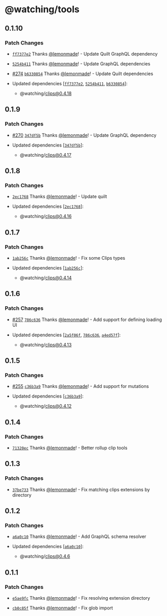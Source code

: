 # @watching/tools

## 0.1.10

### Patch Changes

- [`ff7377e2`](https://github.com/lemonmade/watch/commit/ff7377e24f3ee3b97b88c8493eb6fa4d86450902) Thanks [@lemonmade](https://github.com/lemonmade)! - Update Quilt GraphQL dependency

* [`5254b411`](https://github.com/lemonmade/watch/commit/5254b4119867c8b859432a24b5faa0b890f0d7a8) Thanks [@lemonmade](https://github.com/lemonmade)! - Update GraphQL dependencies

- [#274](https://github.com/lemonmade/watch/pull/274) [`b6330854`](https://github.com/lemonmade/watch/commit/b6330854b4cd12d4a948c1ec22ed83dfb9d23506) Thanks [@lemonmade](https://github.com/lemonmade)! - Update Quilt dependencies

- Updated dependencies [[`ff7377e2`](https://github.com/lemonmade/watch/commit/ff7377e24f3ee3b97b88c8493eb6fa4d86450902), [`5254b411`](https://github.com/lemonmade/watch/commit/5254b4119867c8b859432a24b5faa0b890f0d7a8), [`b6330854`](https://github.com/lemonmade/watch/commit/b6330854b4cd12d4a948c1ec22ed83dfb9d23506)]:
  - @watching/clips@0.4.18

## 0.1.9

### Patch Changes

- [#270](https://github.com/lemonmade/watch/pull/270) [`347df5b`](https://github.com/lemonmade/watch/commit/347df5bf5d5a0aa993895fb0f0d7ceedbae30299) Thanks [@lemonmade](https://github.com/lemonmade)! - Update GraphQL dependency

- Updated dependencies [[`347df5b`](https://github.com/lemonmade/watch/commit/347df5bf5d5a0aa993895fb0f0d7ceedbae30299)]:
  - @watching/clips@0.4.17

## 0.1.8

### Patch Changes

- [`2ec1768`](https://github.com/lemonmade/watch/commit/2ec1768be5211535a2c8dd4b7cfa9a00ab3881b5) Thanks [@lemonmade](https://github.com/lemonmade)! - Update quilt

- Updated dependencies [[`2ec1768`](https://github.com/lemonmade/watch/commit/2ec1768be5211535a2c8dd4b7cfa9a00ab3881b5)]:
  - @watching/clips@0.4.16

## 0.1.7

### Patch Changes

- [`1ab256c`](https://github.com/lemonmade/watch/commit/1ab256cfd2ff1be638e64289a112f27ce46df016) Thanks [@lemonmade](https://github.com/lemonmade)! - Fix some Clips types

- Updated dependencies [[`1ab256c`](https://github.com/lemonmade/watch/commit/1ab256cfd2ff1be638e64289a112f27ce46df016)]:
  - @watching/clips@0.4.14

## 0.1.6

### Patch Changes

- [#257](https://github.com/lemonmade/watch/pull/257) [`786c636`](https://github.com/lemonmade/watch/commit/786c6367fbf88487bdb25013c89916be3cf14e62) Thanks [@lemonmade](https://github.com/lemonmade)! - Add support for defining loading UI

- Updated dependencies [[`2a5f06f`](https://github.com/lemonmade/watch/commit/2a5f06f4fed5abef3184e911f7f6234cc1ae4c48), [`786c636`](https://github.com/lemonmade/watch/commit/786c6367fbf88487bdb25013c89916be3cf14e62), [`a4ed57f`](https://github.com/lemonmade/watch/commit/a4ed57fbbe5f7075673cf7b4471418f7b6d86c09)]:
  - @watching/clips@0.4.13

## 0.1.5

### Patch Changes

- [#255](https://github.com/lemonmade/watch/pull/255) [`c36b3a9`](https://github.com/lemonmade/watch/commit/c36b3a979f38ede230cb9640706ffb6a719cf4b1) Thanks [@lemonmade](https://github.com/lemonmade)! - Add support for mutations

- Updated dependencies [[`c36b3a9`](https://github.com/lemonmade/watch/commit/c36b3a979f38ede230cb9640706ffb6a719cf4b1)]:
  - @watching/clips@0.4.12

## 0.1.4

### Patch Changes

- [`71320ec`](https://github.com/lemonmade/watch/commit/71320ece4255a6476be815be4cc522d6e7f41430) Thanks [@lemonmade](https://github.com/lemonmade)! - Better rollup clip tools

## 0.1.3

### Patch Changes

- [`37be733`](https://github.com/lemonmade/watch/commit/37be7336cb0c66f074579aa6e597687f7295ea38) Thanks [@lemonmade](https://github.com/lemonmade)! - Fix matching clips extensions by directory

## 0.1.2

### Patch Changes

- [`a6a0c10`](https://github.com/lemonmade/watch/commit/a6a0c10856c98ebf516eb4b14a63eb1272967bd7) Thanks [@lemonmade](https://github.com/lemonmade)! - Add GraphQL schema resolver

- Updated dependencies [[`a6a0c10`](https://github.com/lemonmade/watch/commit/a6a0c10856c98ebf516eb4b14a63eb1272967bd7)]:
  - @watching/clips@0.4.6

## 0.1.1

### Patch Changes

- [`e5ae9fc`](https://github.com/lemonmade/watch/commit/e5ae9fc2a2fde18340dc656aa65113bdc532fe34) Thanks [@lemonmade](https://github.com/lemonmade)! - Fix resolving extension directory

* [`cb0c85f`](https://github.com/lemonmade/watch/commit/cb0c85fe92959587f054af5f9e0fbe8359d8c429) Thanks [@lemonmade](https://github.com/lemonmade)! - Fix glob import
